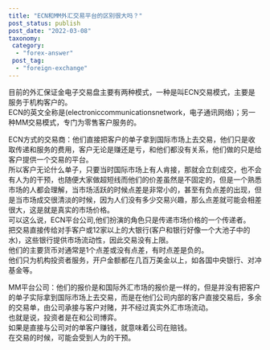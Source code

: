 ```yaml
---
title: "ECN和MM外汇交易平台的区别很大吗？"
post_status: publish
post_date: "2022-03-08"
taxonomy:
 category: 
  - "forex-answer"
 post_tag: 
  - "foreign-exchange"
---
```


目前的外汇保证金电子交易盘主要有两种模式，一种是叫ECN交易模式，主要是服务于机构客户的。  
ECN的英文全称是(electroniccommunicationsnetwork，电子通讯网络)；另一种MM交易模式，专门为零售客户服务的。  

ECN方式的交易商：他们直接把客户的单子拿到国际市场上去交易，他们只是收取传递和服务的费用，客户无论是赚还是亏，和他们都没有关系，他们做的只是给客户提供一个交易的平台。  
所以客户无论什么单子，只要当时国际市场上有人肯接，那就会立刻成交，也不会有人为的干预，也随便大家做超短线而他们的价差虽然是不固定的，但是一个熟悉市场的人都会理解，当市场活跃的时候点差是非常小的，甚至有负点差的出现，但是当市场成交很清淡的时候，因为人们没有多少交易兴趣，那么点差就可能会相差很大，这是就是真实的市场价格。  
可以这么说，ECN平台公司,他们扮演的角色只是传递市场价格的一个传递者。  
把交易直接传给对手客户或12家以上的大银行(客户和银行好像一个大池子中的水)，这些银行提供市场流动性，因此交易没有上限。  
他们的主要货币对通常是1个点差或没有点差，有时点差是负的。  
他们只为机构投资者服务，开户金额都在几百万美金以上，如各国中央银行、对冲基金等。  

MM平台公司：他们的报价是和国际外汇市场的报价是一样的，但是并没有把客户的单子实际拿到国际市场上去交易，而是在他们公司内部的客户直接交易后，多余的交易单，由公司承接与客户对赌，并不经过真实外汇市场流动。  
也就是说，投资者是在和公司博弈。  
如果是直接与公司对的单客户赚钱，就意味着公司在赔钱。  
在交易的时候，可能会受到人为的干预。
